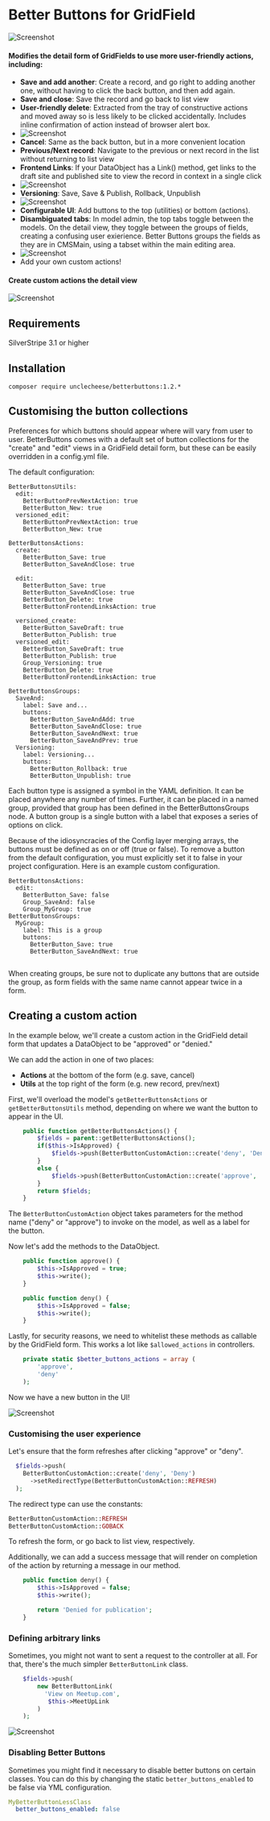 Better Buttons for GridField
====================================

![Screenshot](http://i.cubeupload.com/J8vWQf.png)


#### Modifies the detail form of GridFields to use more user-friendly actions, including:

* **Save and add another**: Create a record, and go right to adding another one, without having to click the back button, and then add again.
* **Save and close**: Save the record and go back to list view
* **User-friendly delete**: Extracted from the tray of constructive actions and moved away so is less likely to be clicked accidentally. Includes inline confirmation of action instead of browser alert box.
* ![Screenshot](http://i.cubeupload.com/TeqGVu.png)
* **Cancel**: Same as the back button, but in a more convenient location
* **Previous/Next record**: Navigate to the previous or next record in the list without returning to list view
* **Frontend Links**: If your DataObject has a Link() method, get links to the draft site and published site to view the record in context in a single click
* ![Screenshot](http://i.cubeupload.com/7YIYv9.png)
* **Versioning**: Save, Save & Publish, Rollback, Unpublish
* ![Screenshot](http://i.cubeupload.com/XJnsMq.png)
* **Configurable UI**: Add buttons to the top (utilities) or bottom (actions).
* **Disambiguated tabs**: In model admin, the top tabs toggle between the models. On the detail view, they toggle between the groups of fields, creating a confusing user exierience. Better Buttons groups the fields as they are in CMSMain, using a tabset within the main editing area.
* ![Screenshot](http://i.cubeupload.com/oFMGbX.png)
* Add your own custom actions!


#### Create custom actions the detail view

![Screenshot](http://i.cubeupload.com/QQL8oD.png)

## Requirements
SilverStripe 3.1 or higher

## Installation
```composer require unclecheese/betterbuttons:1.2.*```

## Customising the button collections

Preferences for which buttons should appear where will vary from user to user. BetterButtons comes with a default set of button collections for the "create" and "edit" views in a GridField detail form, but these can be easily overridden in a config.yml file.

The default configuration:
```
BetterButtonsUtils:
  edit:
    BetterButtonPrevNextAction: true
    BetterButton_New: true
  versioned_edit:
    BetterButtonPrevNextAction: true
    BetterButton_New: true

BetterButtonsActions:
  create:
    BetterButton_Save: true
    BetterButton_SaveAndClose: true

  edit:
    BetterButton_Save: true
    BetterButton_SaveAndClose: true
    BetterButton_Delete: true
    BetterButtonFrontendLinksAction: true

  versioned_create:
    BetterButton_SaveDraft: true
    BetterButton_Publish: true
  versioned_edit:
    BetterButton_SaveDraft: true
    BetterButton_Publish: true
    Group_Versioning: true
    BetterButton_Delete: true
    BetterButtonFrontendLinksAction: true

BetterButtonsGroups:
  SaveAnd:
    label: Save and...
    buttons:
      BetterButton_SaveAndAdd: true
      BetterButton_SaveAndClose: true
      BetterButton_SaveAndNext: true
      BetterButton_SaveAndPrev: true
  Versioning:
    label: Versioning...
    buttons:
      BetterButton_Rollback: true
      BetterButton_Unpublish: true

```


Each button type is assigned a symbol in the YAML definition. It can be placed anywhere any number of times. Further, it can be placed in a named group, provided that group has been defined in the BetterButtonsGroups node. A button group is a single button with a label that exposes a series of options on click.

Because of the idiosyncracies of the Config layer merging arrays, the buttons must be defined as on or off (true or false). To remove a button from the default configuration, you must explicitly set it to false in your project configuration. Here is an example custom configuration.

```
BetterButtonsActions:
  edit:
    BetterButton_Save: false
    Group_SaveAnd: false
    Group_MyGroup: true
BetterButtonsGroups:
  MyGroup:
    label: This is a group
    buttons:
      BetterButton_Save: true
      BetterButton_SaveAndNext: true
      
```

When creating groups, be sure not to duplicate any buttons that are outside the group, as form fields with the same name cannot appear twice in a form.

## Creating a custom action

In the example below, we'll create a custom action in the GridField detail form that updates a DataObject to be "approved" or "denied."

We can add the action in one of two places:
* **Actions** at the bottom of the form (e.g. save, cancel)
* **Utils** at the top right of the form (e.g. new record, prev/next)


First, we'll overload the model's ```getBetterButtonsActions``` or ```getBetterButtonsUtils``` method, depending on where we want the button to appear in the UI.

```php
    public function getBetterButtonsActions() {
        $fields = parent::getBetterButtonsActions();
        if($this->IsApproved) {
            $fields->push(BetterButtonCustomAction::create('deny', 'Deny'));
        }
        else {
            $fields->push(BetterButtonCustomAction::create('approve', 'Approve'));
        }
        return $fields;
    }
```

The ```BetterButtonCustomAction``` object takes parameters for the method name ("deny" or "approve") to invoke on the model, as well as a label for the button.

Now let's add the methods to the DataObject.

```php
    public function approve() {
        $this->IsApproved = true;
        $this->write();
    }

    public function deny() {
        $this->IsApproved = false;
        $this->write();
    }
```

Lastly, for security reasons, we need to whitelist these methods as callable by the GridField form. This works a lot like ```$allowed_actions``` in controllers.

```php
    private static $better_buttons_actions = array (
        'approve',
        'deny'
    );
```

Now we have a new button in the UI!

![Screenshot](http://i.cubeupload.com/hoU66o.png)

### Customising the user experience
Let's ensure that the form refreshes after clicking "approve" or "deny".

```php
  $fields->push(
    BetterButtonCustomAction::create('deny', 'Deny')
      ->setRedirectType(BetterButtonCustomAction::REFRESH)
  );
```

The redirect type can use the constants:
```php
BetterButtonCustomAction::REFRESH
BetterButtonCustomAction::GOBACK
```
To refresh the form, or go back to list view, respectively.

Additionally, we can add a success message that will render on completion of the action by returning a message in our method.

```php
    public function deny() {
        $this->IsApproved = false;
        $this->write();

        return 'Denied for publication';
    }
```

### Defining arbitrary links
Sometimes, you might not want to sent a request to the controller at all. For that, there's the much simpler ```BetterButtonLink``` class.

```php
    $fields->push(
        new BetterButtonLink(
          'View on Meetup.com',
           $this->MeetUpLink
        )
    );
```

![Screenshot](http://i.cubeupload.com/YbbhL7.png)

### Disabling Better Buttons

Sometimes you might find it necessary to disable better buttons on certain classes. You can do this by changing the static `better_buttons_enabled` to be false via YML configuration.

```yml
MyBetterButtonLessClass
  better_buttons_enabled: false
```